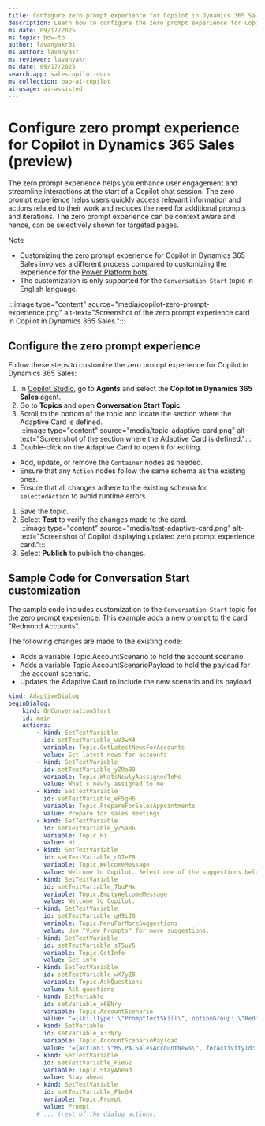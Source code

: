 ```yaml
---
title: Configure zero prompt experience for Copilot in Dynamics 365 Sales (preview)
description: Learn how to configure the zero prompt experience for Copilot in Dynamics 365 Sales.
ms.date: 09/17/2025
ms.topic: how-to
author: lavanyakr01
ms.author: lavanyakr
ms.reviewer: lavanyakr
ms.date: 09/17/2025
search.app: salescopilot-docs
ms.collection: bap-ai-copilot
ai-usage: ai-assisted
---
```


# Configure zero prompt experience for Copilot in Dynamics 365 Sales (preview)

The zero prompt experience helps you enhance user engagement and streamline interactions at the start of a Copilot chat session. The zero prompt experience helps users quickly access relevant information and actions related to their work and reduces the need for additional prompts and iterations. The zero prompt experience can be context aware and hence, can be selectively shown for targeted pages.

> [!NOTE]
>- Customizing the zero prompt experience for Copilot in Dynamics 365 Sales involves a different process compared to customizing the experience for the [Power Platform bots](/power-apps/maker/model-driven-apps/copilot-chat-zpe-guide).
>- The customization is only supported for the `Conversation Start` topic in English language.

:::image type="content" source="media/copilot-zero-prompt-experience.png" alt-text="Screenshot of the zero prompt experience card in Copilot in Dynamics 365 Sales.":::

## Configure the zero prompt experience

Follow these steps to customize the zero prompt experience for Copilot in Dynamics 365 Sales:

1. In [Copilot Studio](https://copilotstudio.microsoft.com/), go to **Agents** and select the **Copilot in Dynamics 365 Sales** agent.
1. Go to **Topics** and open **Conversation Start Topic**.
1. Scroll to the bottom of the topic and locate the section where the Adaptive Card is defined.  
   :::image type="content" source="media/topic-adaptive-card.png" alt-text="Screenshot of the section where the Adaptive Card is defined.":::
1. Double-click on the Adaptive Card to open it for editing.

  - Add, update, or remove the `Container` nodes as needed.
  - Ensure that any `Action` nodes follow the same schema as the existing ones.
  - Ensure that all changes adhere to the existing schema for `selectedAction` to avoid runtime errors.
1. Save the topic.
1. Select **Test** to verify the changes made to the card.  
    :::image type="content" source="media/test-adaptive-card.png" alt-text="Screenshot of Copilot displaying updated zero prompt experience card.":::
1. Select **Publish** to publish the changes.


## Sample Code for Conversation Start customization

The sample code includes customization to the `Conversation Start` topic for the zero prompt experience. This example adds a new prompt to the card "Redmond Accounts".

The following changes are made to the existing code:
- Adds a variable Topic.AccountScenario to hold the account scenario.
- Adds a variable Topic.AccountScenarioPayload to hold the payload for the account scenario.
- Updates the Adaptive Card to include the new scenario and its payload.

```yaml
kind: AdaptiveDialog
beginDialog:
    kind: OnConversationStart
    id: main
    actions:
        - kind: SetTextVariable
          id: setTextVariable_uV3wX4
          variable: Topic.GetLatestNewsForAccounts
          value: Get latest news for accounts
        - kind: SetTextVariable
          id: setTextVariable_yZ9aB0
          variable: Topic.WhatsNewlyAassignedToMe
          value: What's newly assigned to me
        - kind: SetTextVariable
          id: setTextVariable_eF5gH6
          variable: Topic.PrepareForSalesAppointments
          value: Prepare for sales meetings
        - kind: SetTextVariable
          id: setTextVariable_yZ5aB6
          variable: Topic.Hi
          value: Hi
        - kind: SetTextVariable
          id: setTextVariable_cD7eF8
          variable: Topic.WelcomeMessage
          value: Welcome to Copilot. Select one of the suggestions below to get started.
        - kind: SetTextVariable
          id: setTextVariable_7buPHx
          variable: Topic.EmptyWelcomeMessage
          value: Welcome to Copilot.
        - kind: SetTextVariable
          id: setTextVariable_gH9iJ0
          variable: Topic.MenuForMoreSuggestions
          value: Use "View Prompts" for more suggestions.
        - kind: SetTextVariable
          id: setTextVariable_sT5uV6
          variable: Topic.GetInfo
          value: Get info
        - kind: SetTextVariable
          id: setTextVariable_wX7yZ8
          variable: Topic.AskQuestions
          value: Ask questions
        - kind: SetVariable
          id: setVariable_x6BNry
          variable: Topic.AccountScenario
          value: "={skillType: \"PromptTextSkill\", optionGroup: \"Redmond Accounts!\", prompt: \"What are the accounts located in Redmond?\" }"
        - kind: SetVariable
          id: setVariable_x33Nry
          variable: Topic.AccountScenarioPayload
          value: "={action: \"MS.PA.SalesAccountNews\", forActivityId: \"\", text: \"\", toolInput: \"{\"\"entity\"\": \"\"account\"\"}\", actionPayload: \"{\"\"entity\"\": \"\"account\"\"}\", type: \"followUpSuggestion\"}"
        - kind: SetTextVariable
          id: setTextVariable_F1eG2
          variable: Topic.StayAhead
          value: Stay ahead
        - kind: SetTextVariable
          id: setTextVariable_F1eGH
          variable: Topic.Prompt
          value: Prompt
        # ... (rest of the dialog actions)
```

